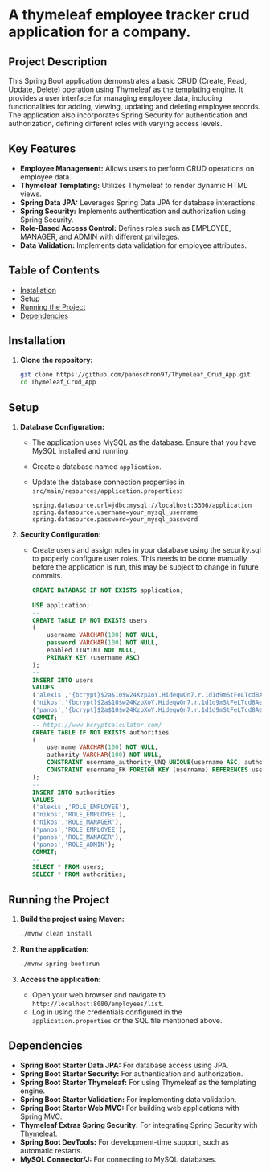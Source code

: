 # A thymeleaf employee tracker crud application for a company.

## Project Description

This Spring Boot application demonstrates a basic CRUD (Create, Read, Update, Delete) operation using Thymeleaf as the templating engine. It provides a user interface for managing employee data, including functionalities for adding, viewing, updating and deleting employee records. The application also incorporates Spring Security for authentication and authorization, defining different roles with varying access levels.

## Key Features

-   **Employee Management:** Allows users to perform CRUD operations on employee data.
-   **Thymeleaf Templating:** Utilizes Thymeleaf to render dynamic HTML views.
-   **Spring Data JPA:** Leverages Spring Data JPA for database interactions.
-   **Spring Security:** Implements authentication and authorization using Spring Security.
-   **Role-Based Access Control:** Defines roles such as EMPLOYEE, MANAGER, and ADMIN with different privileges.
-   **Data Validation:** Implements data validation for employee attributes.

## Table of Contents

*   [Installation](#installation)
*   [Setup](#setup)
*   [Running the Project](#running-the-project)
*   [Dependencies](#dependencies)

## Installation

1.  **Clone the repository:**

    ```bash
    git clone https://github.com/panoschron97/Thymeleaf_Crud_App.git
    cd Thymeleaf_Crud_App
    ```

## Setup

1.  **Database Configuration:**

    *   The application uses MySQL as the database. Ensure that you have MySQL installed and running.
    *   Create a database named `application`.
    *   Update the database connection properties in `src/main/resources/application.properties`:

        ```properties
        spring.datasource.url=jdbc:mysql://localhost:3306/application
        spring.datasource.username=your_mysql_username
        spring.datasource.password=your_mysql_password
        ```

2.  **Security Configuration:**

    *   Create users and assign roles in your database using the security.sql to properly configure user roles. This needs to be done manually before the application is run, this may be subject to change in future commits.

        ```sql
        CREATE DATABASE IF NOT EXISTS application;
        --
        USE application;
        --
        CREATE TABLE IF NOT EXISTS users
        (
            username VARCHAR(100) NOT NULL,
            password VARCHAR(100) NOT NULL,
            enabled TINYINT NOT NULL,
            PRIMARY KEY (username ASC)
        );
        --
        INSERT INTO users
        VALUES
        ('alexis','{bcrypt}$2a$10$w24KzpXoY.HideqwQn7.r.1d1d9mStFeLTcd8Ae2RMFWwIqzIRv12',1),-- test
        ('nikos','{bcrypt}$2a$10$w24KzpXoY.HideqwQn7.r.1d1d9mStFeLTcd8Ae2RMFWwIqzIRv12',1),-- test
        ('panos','{bcrypt}$2a$10$w24KzpXoY.HideqwQn7.r.1d1d9mStFeLTcd8Ae2RMFWwIqzIRv12',1);-- test
        COMMIT;
        -- https://www.bcryptcalculator.com/
        CREATE TABLE IF NOT EXISTS authorities
        (
            username VARCHAR(100) NOT NULL,
            authority VARCHAR(100) NOT NULL,
            CONSTRAINT username_authority_UNQ UNIQUE(username ASC, authority ASC),
            CONSTRAINT username_FK FOREIGN KEY (username) REFERENCES users (username) ON DELETE CASCADE ON UPDATE CASCADE
        );
        --
        INSERT INTO authorities
        VALUES
        ('alexis','ROLE_EMPLOYEE'),
        ('nikos','ROLE_EMPLOYEE'),
        ('nikos','ROLE_MANAGER'),
        ('panos','ROLE_EMPLOYEE'),
        ('panos','ROLE_MANAGER'),
        ('panos','ROLE_ADMIN');
        COMMIT;
        --
        SELECT * FROM users;
        SELECT * FROM authorities;
        ```

## Running the Project

1.  **Build the project using Maven:**

    ```bash
    ./mvnw clean install
    ```

2.  **Run the application:**

    ```bash
    ./mvnw spring-boot:run
    ```

3.  **Access the application:**

    *   Open your web browser and navigate to `http://localhost:8080/employees/list`.
    *   Log in using the credentials configured in the `application.properties` or the SQL file mentioned above.

## Dependencies

*   **Spring Boot Starter Data JPA:** For database access using JPA.
*   **Spring Boot Starter Security:** For authentication and authorization.
*   **Spring Boot Starter Thymeleaf:** For using Thymeleaf as the templating engine.
*   **Spring Boot Starter Validation:** For implementing data validation.
*   **Spring Boot Starter Web MVC:** For building web applications with Spring MVC.
*   **Thymeleaf Extras Spring Security:** For integrating Spring Security with Thymeleaf.
*   **Spring Boot DevTools:** For development-time support, such as automatic restarts.
*   **MySQL Connector/J:** For connecting to MySQL databases.
